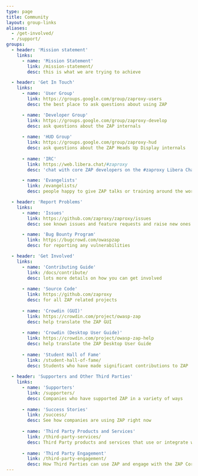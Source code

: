 ```yaml
---
type: page
title: Community
layout: group-links
aliases:
  - /get-involved/
  - /support/
groups:
  - header: 'Mission statement'
    links:
      - name: 'Mission Statement'
        link: /mission-statement/
        desc: this is what we are trying to achieve

  - header: 'Get In Touch'
    links:
      - name: 'User Group'
        link: https://groups.google.com/group/zaproxy-users
        desc: the best place to ask questions about using ZAP 

      - name: 'Developer Group'
        link: https://groups.google.com/group/zaproxy-develop
        desc: ask questions about the ZAP internals 
    
      - name: 'HUD Group'
        link: https://groups.google.com/group/zaproxy-hud
        desc: ask questions about the ZAP Heads Up Display internals 
    
      - name: 'IRC'
        link: https://web.libera.chat/#zaproxy
        desc: 'chat with core ZAP developers on the #zaproxy Libera Chat channel (European office hours usually best)' 

      - name: 'Evangelists'
        link: /evangelists/
        desc: people happy to give ZAP talks or training around the world 

  - header: 'Report Problems'
    links:
      - name: 'Issues'
        link: https://github.com/zaproxy/zaproxy/issues
        desc: see known issues and feature requests and raise new ones 

      - name: 'Bug Bounty Program'
        link: https://bugcrowd.com/owaspzap
        desc: for reporting any vulnerabilities 

  - header: 'Get Involved'
    links:
      - name: 'Contributing Guide'
        link: /docs/contribute/
        desc: lots more details on how you can get involved 
    
      - name: 'Source Code'
        link: https://github.com/zaproxy
        desc: for all ZAP related projects
    
      - name: 'Crowdin (GUI)'
        link: https://crowdin.com/project/owasp-zap
        desc: help translate the ZAP GUI 
    
      - name: 'Crowdin (Desktop User Guide)'
        link: https://crowdin.com/project/owasp-zap-help
        desc: help translate the ZAP Desktop User Guide
    
      - name: 'Student Hall of Fame'
        link: /student-hall-of-fame/
        desc: Students who have made significant contributions to ZAP 
    
  - header: 'Supporters and Other Third Parties'
    links:
      - name: 'Supporters'
        link: /supporters/
        desc: Companies who have supported ZAP in a variety of ways 
    
      - name: 'Success Stories'
        link: /success/
        desc: See how companies are using ZAP right now 
    
      - name: 'Third Party Products and Services'
        link: /third-party-services/
        desc: Third Party products and services that use or integrate with ZAP 
    
      - name: 'Third Party Engagement'
        link: /third-party-engagement/
        desc: How Third Parties can use ZAP and engage with the ZAP Core Team 
---
```


